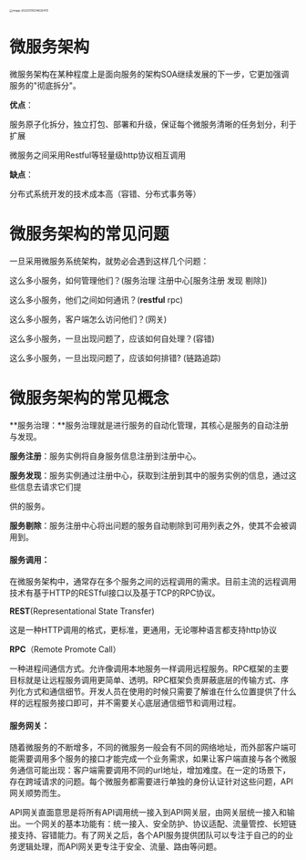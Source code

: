 <img src="../../Library/Application Support/typora-user-images/image-20220709214626479.png" alt="image-20220709214626479" style="zoom:33%;" />

# 微服务架构

微服务架构在某种程度上是面向服务的架构SOA继续发展的下一步，它更加强调服务的"彻底拆分"。

**优点**：

服务原子化拆分，独立打包、部署和升级，保证每个微服务清晰的任务划分，利于扩展

微服务之间采用Restful等轻量级http协议相互调用

**缺点**：

分布式系统开发的技术成本高（容错、分布式事务等）

# 微服务架构的常见问题

一旦采用微服务系统架构，就势必会遇到这样几个问题：

这么多小服务，如何管理他们？(服务治理 注册中心[服务注册 发现 剔除])

这么多小服务，他们之间如何通讯？(**restful** rpc)

这么多小服务，客户端怎么访问他们？(网关)

这么多小服务，一旦出现问题了，应该如何自处理？(容错)

这么多小服务，一旦出现问题了，应该如何排错? (链路追踪)

# 微服务架构的常见概念

**服务治理：**服务治理就是进行服务的自动化管理，其核心是服务的自动注册与发现。

**服务注册**：服务实例将自身服务信息注册到注册中心。

**服务发现**：服务实例通过注册中心，获取到注册到其中的服务实例的信息，通过这些信息去请求它们提

供的服务。

**服务剔除**：服务注册中心将出问题的服务自动剔除到可用列表之外，使其不会被调用到。

#### **服务调用**：

在微服务架构中，通常存在多个服务之间的远程调用的需求。目前主流的远程调用技术有基于HTTP的RESTful接口以及基于TCP的RPC协议。

**REST**(Representational State Transfer)

这是一种HTTP调用的格式，更标准，更通用，无论哪种语言都支持http协议

**RPC**（Remote Promote Call）

一种进程间通信方式。允许像调用本地服务一样调用远程服务。RPC框架的主要目标就是让远程服务调用更简单、透明。RPC框架负责屏蔽底层的传输方式、序列化方式和通信细节。开发人员在使用的时候只需要了解谁在什么位置提供了什么样的远程服务接口即可，并不需要关心底层通信细节和调用过程。

#### **服务网关**：

随着微服务的不断增多，不同的微服务一般会有不同的网络地址，而外部客户端可能需要调用多个服务的接口才能完成一个业务需求，如果让客户端直接与各个微服务通信可能出现：客户端需要调用不同的url地址，增加难度。在一定的场景下，存在跨域请求的问题。每个微服务都需要进行单独的身份认证针对这些问题，API网关顺势而生。

API网关直面意思是将所有API调用统一接入到API网关层，由网关层统一接入和输出。一个网关的基本功能有：统一接入、安全防护、协议适配、流量管控、长短链接支持、容错能力。有了网关之后，各个API服务提供团队可以专注于自己的的业务逻辑处理，而API网关更专注于安全、流量、路由等问题。